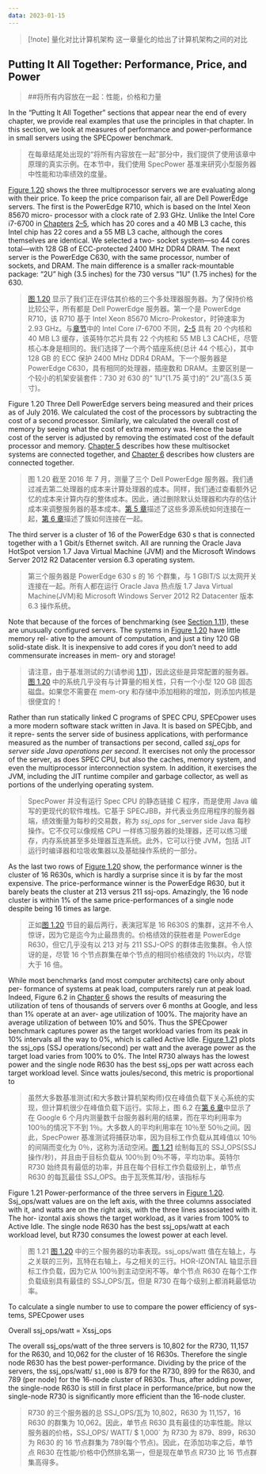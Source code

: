```yaml
---
data: 2023-01-15
---
```

> [!note] 量化对比计算机架构
> 这一章量化的给出了计算机架构之间的对比

## Putting It All Together: Performance, Price, and Power

> ##将所有内容放在一起：性能，价格和力量

In the “Putting It All Together” sections that appear near the end of every chapter, we provide real examples that use the principles in that chapter. In this section, we look at measures of performance and power-performance in small servers using the SPECpower benchmark.

> 在每章结尾处出现的“将所有内容放在一起”部分中，我们提供了使用该章中原理的真实示例。在本节中，我们使用 SpecPower 基准来研究小型服务器中性能和功率绩效的度量。

[Figure 1.20](#_bookmark31) shows the three multiprocessor servers we are evaluating along with their price. To keep the price comparison fair, all are Dell PowerEdge servers. The first is the PowerEdge R710, which is based on the Intel Xeon 85670 micro- processor with a clock rate of 2.93 GHz. Unlike the Intel Core i7-6700 in [Chapters](#_bookmark46) [2–5](#_bookmark46), which has 20 cores and a 40 MB L3 cache, this Intel chip has 22 cores and a 55 MB L3 cache, although the cores themselves are identical. We selected a two- socket system—so 44 cores total—with 128 GB of ECC-protected 2400 MHz DDR4 DRAM. The next server is the PowerEdge C630, with the same processor, number of sockets, and DRAM. The main difference is a smaller rack-mountable package: “2U” high (3.5 inches) for the 730 versus “1U” (1.75 inches) for the 630.

> [图 1.20](#_bookmark31) 显示了我们正在评估其价格的三个多处理器服务器。为了保持价格比较公平，所有都是 Dell PowerEdge 服务器。第一个是 PowerEdge R710，该 R710 基于 Intel Xeon 85670 Micro-Prokestor，时钟速率为 2.93 GHz。与[章节](#_bookmark46)中的 Intel Core i7-6700 不同，[2-5](#_bookmark46) 具有 20 个内核和 40 MB L3 缓存，该英特尔芯片具有 22 个内核和 55 MB L3 CACHE，尽管核心本身是相同的。我们选择了一个两个插座系统(总计 44 个核心)，其中 128 GB 的 ECC 保护 2400 MHz DDR4 DRAM。下一个服务器是 PowerEdge C630，具有相同的处理器，插座数和 DRAM。主要区别是一个较小的机架安装套件：730 对 630 的“ 1U”(1.75 英寸)的“ 2U”高(3.5 英寸)。

Figure 1.20 Three Dell PowerEdge servers being measured and their prices as of July 2016. We calculated the cost of the processors by subtracting the cost of a second processor. Similarly, we calculated the overall cost of memory by seeing what the cost of extra memory was. Hence the base cost of the server is adjusted by removing the estimated cost of the default processor and memory. [Chapter 5](#_bookmark0) describes how these multisocket systems are connected together, and [Chapter 6](#_bookmark0) describes how clusters are connected together.

> 图 1.20 截至 2016 年 7 月，测量了三个 Dell PowerEdge 服务器。我们通过减去第二处理器的成本来计算处理器的成本。同样，我们通过查看额外记忆的成本来计算内存的整体成本。因此，通过删除默认处理器和内存的估计成本来调整服务器的基本成本。[第 5 章](#_bookmark0)描述了这些多源系统如何连接在一起，[第 6 章](#_bookmark0)描述了簇如何连接在一起。

The third server is a cluster of 16 of the PowerEdge 630 s that is connected together with a 1 Gbit/s Ethernet switch. All are running the Oracle Java HotSpot version 1.7 Java Virtual Machine (JVM) and the Microsoft Windows Server 2012 R2 Datacenter version 6.3 operating system.

> 第三个服务器是 PowerEdge 630 s 的 16 个群集，与 1 GBIT/S 以太网开关连接在一起。所有人都在运行 Oracle Java 热点版 1.7 Java Virtual Machine(JVM)和 Microsoft Windows Server 2012 R2 Datacenter 版本 6.3 操作系统。

Note that because of the forces of benchmarking (see [Section 1.11](#_bookmark33)), these are unusually configured servers. The systems in [Figure 1.20](#_bookmark31) have little memory rel- ative to the amount of computation, and just a tiny 120 GB solid-state disk. It is inexpensive to add cores if you don’t need to add commensurate increases in mem- ory and storage!

> 请注意，由于基准测试的力(请参阅 [1.11](#_bookmark33))，因此这些是异常配置的服务器。[图 1.20](#_bookmark31) 中的系统几乎没有与计算量的相关性，只有一个小型 120 GB 固态磁盘。如果您不需要在 mem-ory 和存储中添加相称的增加，则添加内核是很便宜的！

Rather than run statically linked C programs of SPEC CPU, SPECpower uses a more modern software stack written in Java. It is based on SPECjbb, and it repre- sents the server side of business applications, with performance measured as the number of transactions per second, called _ssj_ops_ for _server side Java operations per second_. It exercises not only the processor of the server, as does SPEC CPU, but also the caches, memory system, and even the multiprocessor interconnection system. In addition, it exercises the JVM, including the JIT runtime compiler and garbage collector, as well as portions of the underlying operating system.

> SpecPower 并没有运行 Spec CPU 的静态链接 C 程序，而是使用 Java 编写的更现代的软件堆栈。它基于 SPECJBB，并代表业务应用程序的服务器端，绩效衡量为每秒的交易数，称为 _ssj_ops_ for \_server side Java 每秒操作。它不仅可以像规格 CPU 一样练习服务器的处理器，还可以练习缓存，内存系统甚至多处理器互连系统。此外，它可以行使 JVM，包括 JIT 运行时编译器和垃圾收集器以及基础操作系统的一部分。

As the last two rows of [Figure 1.20](#_bookmark31) show, the performance winner is the cluster of 16 R630s, which is hardly a surprise since it is by far the most expensive. The price-performance winner is the PowerEdge R630, but it barely beats the cluster at 213 versus 211 ssj-ops. Amazingly, the 16 node cluster is within 1% of the same price-performances of a single node despite being 16 times as large.

> 正如[图 1.20](#_bookmark31) 节目的最后两行，表演冠军是 16 R630S 的集群，这并不令人惊讶，因为它是迄今为止最昂贵的。价格绩效的获胜者是 PowerEdge R630，但它几乎没有以 213 对与 211 SSJ-OPS 的群体击败集群。令人惊讶的是，尽管 16 个节点群集在单个节点的相同价格绩效的 1％以内，尽管大于 16 倍。

While most benchmarks (and most computer architects) care only about per- formance of systems at peak load, computers rarely run at peak load. Indeed, Figure 6.2 in [Chapter 6](#_bookmark268) shows the results of measuring the utilization of tens of thousands of servers over 6 months at Google, and less than 1% operate at an aver- age utilization of 100%. The majority have an average utilization of between 10% and 50%. Thus the SPECpower benchmark captures power as the target workload varies from its peak in 10% intervals all the way to 0%, which is called Active Idle. [Figure 1.21](#_bookmark32) plots the ssj_ops (SSJ operations/second) per watt and the average power as the target load varies from 100% to 0%. The Intel R730 always has the lowest power and the single node R630 has the best ssj_ops per watt across each target workload level. Since watts joules/second, this metric is proportional to

> 虽然大多数基准测试(和大多数计算机架构师)仅在峰值负载下关心系统的实现，但计算机很少在峰值负载下运行。实际上，图 6.2 在[第 6 章](#_bookmark268)中显示了在 Google 6 个月内测量数千台服务器利用的结果，而在平均利用率为 100％的情况下不到 1％。大多数人的平均利用率在 10％至 50％之间。因此，SpecPower 基准测试将捕获功率，因为目标工作负载从其峰值以 10％的间隔而变化为 0％，这称为活动空闲。[图 1.21](#_bookmark32) 绘制每瓦的 SSJ_OPS(SSJ 操作/秒)，并且由于目标负载从 100％到 0％不等，平均功率。英特尔 R730 始终具有最低的功率，并且在每个目标工作负载级别上，单节点 R630 的每瓦最佳 SSJ_OPS。由于瓦茨焦耳/秒，该指标与

Figure 1.21 Power-performance of the three servers in [Figure 1.20](#_bookmark31). Ssj_ops/watt values are on the left axis, with the three columns associated with it, and watts are on the right axis, with the three lines associated with it. The hor- izontal axis shows the target workload, as it varies from 100% to Active Idle. The single node R630 has the best ssj_ops/watt at each workload level, but R730 consumes the lowest power at each level.

> 图 1.21 [图 1.20](#_bookmark31) 中的三个服务器的功率表现。ssj_ops/watt 值在左轴上，与之关联的三列，瓦特在右轴上，与之相关的三行。HOR-IZONTAL 轴显示目标工作负载，因为它从 100％到主动空闲不等。单个节点 R630 在每个工作负载级别具有最佳的 SSJ_OPS/瓦，但是 R730 在每个级别上都消耗最低功率。

To calculate a single number to use to compare the power efficiency of sys- tems, SPECpower uses

Overall ssj_ops/watt = Xssj_ops

The overall ssj_ops/watt of the three servers is 10,802 for the R730, 11,157 for the R630, and 10,062 for the cluster of 16 R630s. Therefore the single node R630 has the best power-performance. Dividing by the price of the servers, the ssj_ops/watt/ `$1,000` is 879 for the R730, 899 for the R630, and 789 (per node) for the 16-node cluster of R630s. Thus, after adding power, the single-node R630 is still in first place in performance/price, but now the single-node R730 is significantly more efficient than the 16-node cluster.

> R730 的三个服务器的总 SSJ_OPS/瓦为 10,802，R630 为 11,157，16 R630 的群集为 10,062。因此，单节点 R630 具有最佳的功率性能。除以服务器的价格，SSJ_OPS/ WATT/ $ 1,000` 为 R730 为 879、899，R630 为 R630 的 16 节点群集为 789(每个节点)。因此，在添加功率之后，单节点 R630 在性能/价格中仍然排名第一，但是现在单节点 R730 比 16 节点群集高得多。
